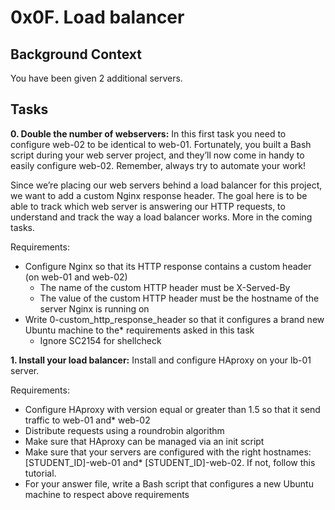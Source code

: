 # 0x0F. Load balancer

## Background Context

You have been given 2 additional servers.

## Tasks
**0. Double the number of webservers:**
In this first task you need to configure web-02 to be identical to web-01. Fortunately, you built a Bash script during your web server project, and they’ll now come in handy to easily configure web-02. Remember, always try to automate your work!

Since we’re placing our web servers behind a load balancer for this project, we want to add a custom Nginx response header. The goal here is to be able to track which web server is answering our HTTP requests, to understand and track the way a load balancer works. More in the coming tasks.

Requirements:
* Configure Nginx so that its HTTP response contains a custom header (on web-01 and web-02)
    - The name of the custom HTTP header must be X-Served-By
    - The value of the custom HTTP header must be the hostname of the server Nginx is running on
* Write 0-custom_http_response_header so that it configures a brand new Ubuntu machine to the* requirements asked in this task
    - Ignore SC2154 for shellcheck

**1. Install your load balancer:**
Install and configure HAproxy on your lb-01 server.

Requirements:
* Configure HAproxy with version equal or greater than 1.5 so that it send traffic to web-01 and* web-02
* Distribute requests using a roundrobin algorithm
* Make sure that HAproxy can be managed via an init script
* Make sure that your servers are configured with the right hostnames: [STUDENT_ID]-web-01 and* [STUDENT_ID]-web-02. If not, follow this tutorial.
* For your answer file, write a Bash script that configures a new Ubuntu machine to respect above requirements
